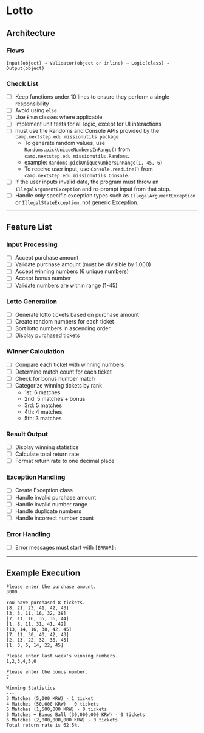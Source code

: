 # Lotto
## Architecture
### Flows
```
Input(object) → Validator(object or inline) → Logic(class) → Output(object)
```
### Check List
- [ ] Keep functions under 10 lines to ensure they perform a single responsibility
- [ ] Avoid using `else`
- [ ] Use `Enum` classes where applicable
- [ ] Implement unit tests for all logic, except for UI interactions
- [ ] must use the Randoms and Console APIs provided by the `camp.nextstep.edu.missionutils package`
  - To generate random values, use `Randoms.pickUniqueNumbersInRange()` from `camp.nextstep.edu.missionutils.Randoms`.
  - example: `Randoms.pickUniqueNumbersInRange(1, 45, 6)`
  - To receive user input, use `Console.readLine()` from `camp.nextstep.edu.missionutils.Console`.
- [ ] If the user inputs invalid data, the program must throw an `IllegalArgumentException` and re-prompt input from that step. 
- [ ] Handle *only* specific exception types such as `IllegalArgumentException` or `IllegalStateException`, not generic Exception.

---

## Feature List

### Input Processing
- [ ] Accept purchase amount
- [ ] Validate purchase amount (must be divisible by 1,000)
- [ ] Accept winning numbers (6 unique numbers)
- [ ] Accept bonus number
- [ ] Validate numbers are within range (1-45)

### Lotto Generation
- [ ] Generate lotto tickets based on purchase amount
- [ ] Create random numbers for each ticket
- [ ] Sort lotto numbers in ascending order
- [ ] Display purchased tickets

### Winner Calculation
- [ ] Compare each ticket with winning numbers
- [ ] Determine match count for each ticket
- [ ] Check for bonus number match
- [ ] Categorize winning tickets by rank
    - 1st: 6 matches
    - 2nd: 5 matches + bonus
    - 3rd: 5 matches
    - 4th: 4 matches
    - 5th: 3 matches

### Result Output
- [ ] Display winning statistics
- [ ] Calculate total return rate
- [ ] Format return rate to one decimal place

### Exception Handling
- [ ] Create Exception class
- [ ] Handle invalid purchase amount
- [ ] Handle invalid number range
- [ ] Handle duplicate numbers
- [ ] Handle incorrect number count

### Error Handling
- [ ] Error messages must start with `[ERROR]:`

---

## Example Execution
```
Please enter the purchase amount.
8000

You have purchased 8 tickets.
[8, 21, 23, 41, 42, 43] 
[3, 5, 11, 16, 32, 38] 
[7, 11, 16, 35, 36, 44] 
[1, 8, 11, 31, 41, 42] 
[13, 14, 16, 38, 42, 45] 
[7, 11, 30, 40, 42, 43] 
[2, 13, 22, 32, 38, 45] 
[1, 3, 5, 14, 22, 45]

Please enter last week's winning numbers.
1,2,3,4,5,6

Please enter the bonus number.
7

Winning Statistics
---
3 Matches (5,000 KRW) - 1 ticket
4 Matches (50,000 KRW) - 0 tickets
5 Matches (1,500,000 KRW) - 0 tickets
5 Matches + Bonus Ball (30,000,000 KRW) - 0 tickets
6 Matches (2,000,000,000 KRW) - 0 tickets
Total return rate is 62.5%.
```
